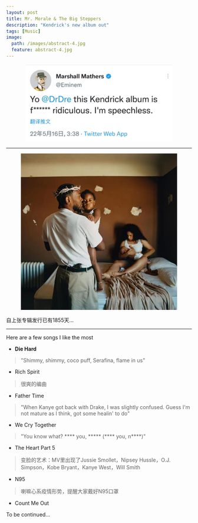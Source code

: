 ```yaml
---
layout: post
title: Mr. Morale & The Big Steppers
description: "Kendrick's new album out"
tags: [Music]
image:
  path: /images/abstract-4.jpg
  feature: abstract-4.jpg
---
```



<figure>
	<p style="text-align: center;">
         <a href="/images/Kdot/eminem.jpg"><img src="/images/Kdot/eminem.jpg" width="400px" alt=""></a>
	</p>
</figure>

___

<figure>
	<p style="text-align: center;">
         <a href="/images/Kdot/kdot.jpg"><img src="/images/Kdot/kdot.jpg" width="500px" alt=""></a>
	</p>
</figure>

自上张专辑发行已有1855天...
___

Here are a few songs I like the most

- **Die Hard**

> "Shimmy, shimmy, coco puff, Serafina, flame in us"

- Rich Spirit

> 很爽的编曲

- Father Time

> "When Kanye got back with Drake, I was slightly confused. Guess I'm not mature as I think, got some healin' to do"

- We Cry Together

> "You know what? **** you, ***** (**** you, n****)"

- The Heart Part 5

> 变脸的艺术：MV里出现了Jussie Smollet，Nipsey Hussle，O.J. Simpson，Kobe Bryant，Kanye West，Will Smith

- N95

> 喇嘛心系疫情形势，提醒大家戴好N95口罩

- Count Me Out


To be continued...